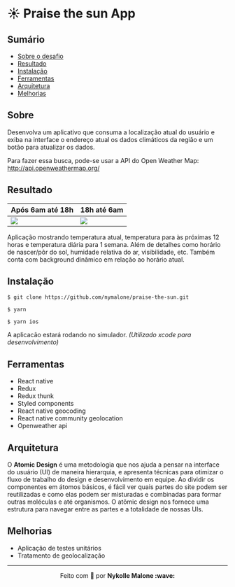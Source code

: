# ☀️ Praise the sun App 

## Sumário

- [Sobre o desafio](#sobre)
- [Resultado](#resultado) 
- [Instalação](#instalação)
- [Ferramentas](#ferramentas)
- [Arquitetura](#arquitetura)
- [Melhorias](#melhorias)

## Sobre

Desenvolva um aplicativo que consuma a localização atual do usuário e exiba na interface o endereço atual os dados climáticos da região e um botão para atualizar os dados.

Para fazer essa busca, pode-se usar a API do Open Weather Map: http://api.openweathermap.org/

## Resultado

| Após 6am até 18h                                                 | 18h até 6am                                            | 
| --------------------------------------------------------------------------------- | -------------------------------------------------------------------------- | 
| ![](video_day.gif)                                                  | ![](video_night.gif)  | 


Aplicação mostrando temperatura atual, temperatura para às próximas 12 horas e temperatura diária para 1 semana. Além de detalhes como horário de nascer/pôr do sol, humidade relativa do ar, visibilidade, etc.
Também conta com background dinâmico em relação ao horário atual. 

## Instalação

`$ git clone https://github.com/nymalone/praise-the-sun.git`

`$ yarn` 

`$ yarn ios`

A aplicacão estará rodando no simulador. *(Utilizado xcode para desenvolvimento)* 

## Ferramentas
- React native
- Redux 
- Redux thunk
- Styled components
- React native geocoding 
- React native community geolocation
- Openweather api

## Arquitetura
O **Atomic Design** é uma metodologia que nos ajuda a pensar na interface do usuário (UI) de maneira hierarquia, e apresenta técnicas para otimizar o fluxo de trabalho do design e desenvolvimento em equipe.
Ao dividir os componentes em átomos básicos, é fácil ver quais partes do site podem ser reutilizadas e como elas podem ser misturadas e combinadas para formar outras moléculas e até organismos. O atômic design nos fornece uma estrutura para navegar entre as partes e a totalidade de nossas UIs.

## Melhorias 
* Aplicação de testes unitários
* Tratamento de geolocalização


---

<p align="center">Feito com 💛 por <strong>Nykolle Malone :wave: </p>
